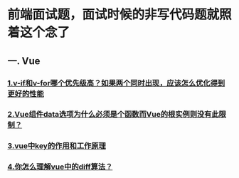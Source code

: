 # 前端面试题，面试时候的非写代码题就照着这个念了
## 一. Vue
### [1.v-if和v-for哪个优先级高？如果两个同时出现，应该怎么优化得到更好的性能](https://github.com/yunlovebo/FEinterview/issues/1) 
### [2.Vue组件data选项为什么必须是个函数而Vue的根实例则没有此限制？](https://github.com/yunlovebo/FEinterview/issues/2)
### [3.vue中key的作用和工作原理](https://github.com/yunlovebo/FEinterview/issues/3)
### [4.你怎么理解vue中的diff算法？](https://github.com/yunlovebo/FEinterview/issues/4)
